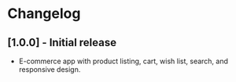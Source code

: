 # Changelog

## [1.0.0] - Initial release
- E-commerce app with product listing, cart, wish list, search, and responsive design. 